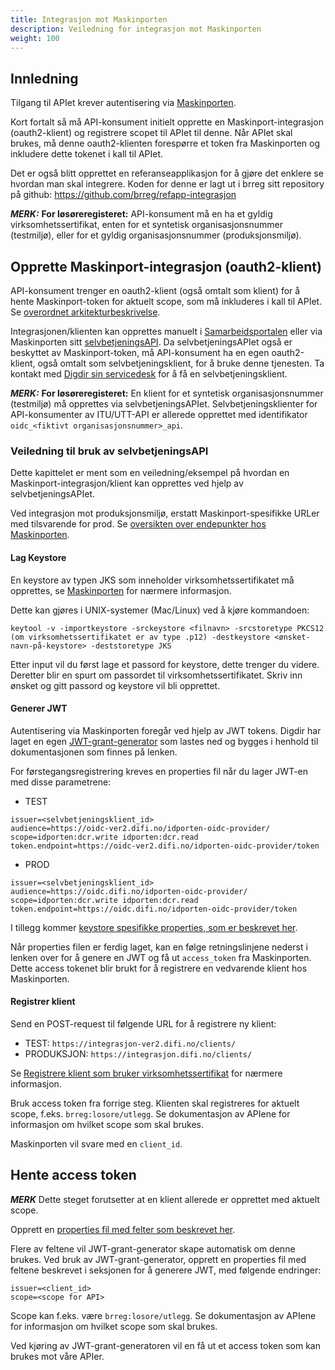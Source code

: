 ```yaml
---
title: Integrasjon mot Maskinporten
description: Veiledning for integrasjon mot Maskinporten
weight: 100
---
```



## Innledning

Tilgang til APIet krever autentisering via [Maskinporten](https://docs.digdir.no/maskinporten_guide_apikonsument.html).

Kort fortalt så må API-konsument initielt opprette en Maskinport-integrasjon (oauth2-klient) og registrere scopet til APIet til denne. Når APIet skal brukes, må denne oauth2-klienten forespørre et token fra Maskinporten og inkludere dette tokenet i kall til APIet.

Det er også blitt opprettet en referanseapplikasjon for å gjøre det enklere se hvordan man skal integrere. 
Koden for denne er lagt ut i brreg sitt repository på github: https://github.com/brreg/refapp-integrasjon

**_MERK:_** **For løsøreregisteret:** API-konsument må en ha et gyldig virksomhetssertifikat, enten for et syntetisk organisasjonsnummer (testmiljø), eller for et gyldig organisasjonsnummer (produksjonsmiljø).


## Opprette Maskinport-integrasjon (oauth2-klient)

API-konsument trenger en oauth2-klient (også omtalt som klient) for å hente Maskinport-token for aktuelt scope, som må inkluderes i kall til APIet. Se [overordnet arkitekturbeskrivelse](https://docs.digdir.no/maskinporten_overordnet.html).

Integrasjonen/klienten kan opprettes manuelt i [Samarbeidsportalen](https://minside-samarbeid.digdir.no/organization-home/services/service-admin) eller via Maskinporten sitt [selvbetjeningsAPI](https://docs.digdir.no/oidc_api_admin_maskinporten.html). Da selvbetjeningsAPIet også er beskyttet av Maskinport-token, må API-konsument ha en egen oauth2-klient, også omtalt som selvbetjeningsklient, for å bruke denne tjenesten. Ta kontakt med [Digdir sin servicedesk](mailto:servicedesk@digdir.no) for å få en selvbetjeningsklient.

**_MERK:_** **For løsøreregisteret:** En klient for et syntetisk organisasjonsnummer (testmiljø) må opprettes via selvbetjeningsAPIet. Selvbetjeningsklienter for API-konsumenter av ITU/UTT-API er allerede opprettet med identifikator `oidc_<fiktivt organisasjonsnummer>_api`.

### Veiledning til bruk av selvbetjeningsAPI

Dette kapittelet er ment som en veiledning/eksempel på hvordan en Maskinport-integrasjon/klient kan opprettes ved hjelp av selvbetjeningsAPIet.

Ved integrasjon mot produksjonsmiljø, erstatt Maskinport-spesifikke URLer med tilsvarende for prod. Se [oversikten over endepunkter hos Maskinporten](https://docs.digdir.no/maskinporten_func_wellknown.html).


#### Lag Keystore

En keystore av typen JKS som inneholder virksomhetssertifikatet må opprettes, se [Maskinporten](https://docs.digdir.no/oidc_sample_jwtgrant_postman.html) for nærmere informasjon.

Dette kan gjøres i UNIX-systemer (Mac/Linux) ved å kjøre kommandoen:

```
keytool -v -importkeystore -srckeystore <filnavn> -srcstoretype PKCS12 (om virksomhetssertifikatet er av type .p12) -destkeystore <ønsket-navn-på-keystore> -deststoretype JKS
```

Etter input vil du først lage et passord for keystore, dette trenger du videre. Deretter blir en spurt om passordet til virksomhetssertifikatet. Skriv inn ønsket og gitt passord og keystore vil bli opprettet.


#### Generer JWT

Autentisering via Maskinporten foregår ved hjelp av JWT tokens. Digdir har laget en egen [JWT-grant-generator](https://github.com/difi/jwt-grant-generator) som lastes ned og bygges i henhold til dokumentasjonen som finnes på lenken.

For førstegangsregistrering kreves en properties fil når du lager JWT-en med disse parametrene:

* TEST
```properties
issuer=<selvbetjeningsklient_id>
audience=https://oidc-ver2.difi.no/idporten-oidc-provider/
scope=idporten:dcr.write idporten:dcr.read
token.endpoint=https://oidc-ver2.difi.no/idporten-oidc-provider/token
```

* PROD
```properties
issuer=<selvbetjeningsklient_id>
audience=https://oidc.difi.no/idporten-oidc-provider/
scope=idporten:dcr.write idporten:dcr.read
token.endpoint=https://oidc.difi.no/idporten-oidc-provider/token
```

I tillegg kommer [keystore spesifikke properties, som er beskrevet her](https://github.com/difi/jwt-grant-generator).

Når properties filen er ferdig laget, kan en følge retningslinjene nederst i lenken over for å genere en JWT og få ut `access_token` fra Maskinporten.
Dette access tokenet blir brukt for å registrere en vedvarende klient hos Maskinporten.

#### Registrer klient

Send en POST-request til følgende URL for å registrere ny klient:

* TEST: `https://integrasjon-ver2.difi.no/clients/`
* PRODUKSJON: `https://integrasjon.difi.no/clients/`

Se [Registrere klient som bruker virksomhetssertifikat](https://docs.digdir.no/maskinporten_guide_apikonsument.html#registrere-klient-som-bruker-virksomhetssertifikat) for nærmere informasjon.

Bruk access token fra forrige steg. Klienten skal registreres for aktuelt scope, f.eks. `brreg:losore/utlegg`. Se dokumentasjon av APIene for informasjon om hvilket scope som skal brukes.

Maskinporten vil svare med en `client_id`.

## Hente access token

**_MERK_** Dette steget forutsetter at en klient allerede er opprettet med aktuelt scope.

Opprett en [properties fil med felter som beskrevet her](https://docs.digdir.no/maskinporten_guide_apikonsument.html#5-be-om-token).

Flere av feltene vil JWT-grant-generator skape automatisk om denne brukes. Ved bruk av JWT-grant-generator, opprett en properties fil med feltene beskrevet i seksjonen for å generere JWT, med følgende endringer:

```properties
issuer=<client_id>
scope=<scope for API>
```

Scope kan f.eks. være `brreg:losore/utlegg`. Se dokumentasjon av APIene for informasjon om hvilket scope som skal brukes.

Ved kjøring av JWT-grant-generatoren vil en få ut et access token som kan brukes mot våre APIer.

